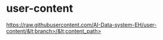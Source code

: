 # user-content
https://raw.githubusercontent.com/AI-Data-system-EH/user-content/&lt;branch>/&lt;content_path>

